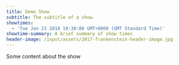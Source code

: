 ```yaml
---
title: Demo Show
subtitle: The subtitle of a show.
showtimes:
  - 'Tue Jan 23 2018 19:30:00 GMT+0000 (GMT Standard Time)'
showtime-summary: A brief summary of show times
header-image: /input/assets/2017-frankenstein-header-image.jpg
---
```

Some content about the show
